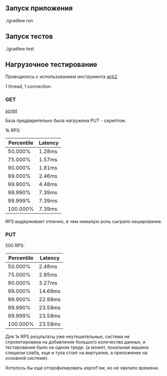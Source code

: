 ## Запуск приложения

./gradlew run

## Запуск тестов

./gradlew test

## Нагрузочное тестирование

Проводилось с использованием инструмента [wrk2](https://github.com/giltene/wrk2)

1 thread, 1 connection.

### GET

[script](/src/main/resources/scripts/get.lua)

База предварительно была нагружена PUT - скриптом.

1k RPS:

| Percentile | Latency |
|------------|---------|
| 50.000%    | 1.28ms  |
| 75.000%    | 1.57ms  |
| 90.000%    | 1.81ms  |
| 99.000%    | 2.46ms  |
| 99.900%    | 4.48ms  |
| 99.990%    | 7.39ms  |
| 99.999%    | 7.39ms  |
| 100.000%   | 7.39ms  |

RPS выдерживает отлично, в чем немалую роль сыграло кеширование.

### PUT

500 RPS:

| Percentile | Latency |
|------------|---------|
| 50.000%    | 2.48ms  |
| 75.000%    | 2.85ms  |
| 90.000%    | 3.27ms  |
| 99.000%    | 14.68ms |
| 99.900%    | 22.98ms |
| 99.990%    | 23.58ms |
| 99.999%    | 23.58ms |
| 100.000%   | 23.58ms |

Для 1к RPS результаты уже неутешительные,
система не спроектирована на добавление большого
количества данных, и тестирование было на одном треде. (а может, локальная машина слишком слаба,
еще и тула стоит на виртуалке, а приложение на основной системе).

Хотелось бы еще отпрофилировать asprof'ом, но не хватило
времени.

